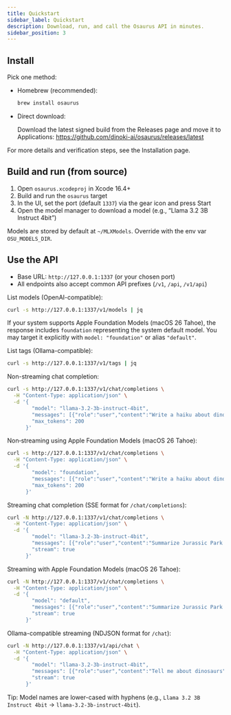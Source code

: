 ```yaml
---
title: Quickstart
sidebar_label: Quickstart
description: Download, run, and call the Osaurus API in minutes.
sidebar_position: 3
---
```


## Install

Pick one method:

- Homebrew (recommended):

  ```bash
  brew install osaurus
  ```

- Direct download:

  Download the latest signed build from the Releases page and move it to Applications:
  https://github.com/dinoki-ai/osaurus/releases/latest

For more details and verification steps, see the Installation page.

## Build and run (from source)

1. Open `osaurus.xcodeproj` in Xcode 16.4+
2. Build and run the `osaurus` target
3. In the UI, set the port (default `1337`) via the gear icon and press Start
4. Open the model manager to download a model (e.g., “Llama 3.2 3B Instruct 4bit”)

Models are stored by default at `~/MLXModels`. Override with the env var `OSU_MODELS_DIR`.

## Use the API

- Base URL: `http://127.0.0.1:1337` (or your chosen port)
- All endpoints also accept common API prefixes (`/v1`, `/api`, `/v1/api`)

List models (OpenAI-compatible):

```bash
curl -s http://127.0.0.1:1337/v1/models | jq
```

If your system supports Apple Foundation Models (macOS 26 Tahoe), the response includes `foundation` representing the system default model. You may target it explicitly with `model: "foundation"` or alias `"default"`.

List tags (Ollama-compatible):

```bash
curl -s http://127.0.0.1:1337/v1/tags | jq
```

Non-streaming chat completion:

```bash
curl -s http://127.0.0.1:1337/v1/chat/completions \
  -H "Content-Type: application/json" \
  -d '{
        "model": "llama-3.2-3b-instruct-4bit",
        "messages": [{"role":"user","content":"Write a haiku about dinosaurs"}],
        "max_tokens": 200
      }'
```

Non‑streaming using Apple Foundation Models (macOS 26 Tahoe):

```bash
curl -s http://127.0.0.1:1337/v1/chat/completions \
  -H "Content-Type: application/json" \
  -d '{
        "model": "foundation",
        "messages": [{"role":"user","content":"Write a haiku about dinosaurs"}],
        "max_tokens": 200
      }'
```

Streaming chat completion (SSE format for `/chat/completions`):

```bash
curl -N http://127.0.0.1:1337/v1/chat/completions \
  -H "Content-Type: application/json" \
  -d '{
        "model": "llama-3.2-3b-instruct-4bit",
        "messages": [{"role":"user","content":"Summarize Jurassic Park in one paragraph"}],
        "stream": true
      }'
```

Streaming with Apple Foundation Models (macOS 26 Tahoe):

```bash
curl -N http://127.0.0.1:1337/v1/chat/completions \
  -H "Content-Type: application/json" \
  -d '{
        "model": "default",
        "messages": [{"role":"user","content":"Summarize Jurassic Park in one paragraph"}],
        "stream": true
      }'
```

Ollama-compatible streaming (NDJSON format for `/chat`):

```bash
curl -N http://127.0.0.1:1337/v1/api/chat \
  -H "Content-Type: application/json" \
  -d '{
        "model": "llama-3.2-3b-instruct-4bit",
        "messages": [{"role":"user","content":"Tell me about dinosaurs"}],
        "stream": true
      }'
```

Tip: Model names are lower-cased with hyphens (e.g., `Llama 3.2 3B Instruct 4bit` → `llama-3.2-3b-instruct-4bit`).
